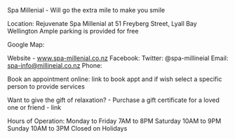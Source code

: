 Spa Millenial - Will go the extra mile to make you smile

Location: Rejuvenate Spa Millenial at 51 Freyberg Street, Lyall Bay Wellington
      Ample parking is provided for free

  Google Map:


  Website - www.spa-millenial.co.nz
  Facebook:
  Twitter: @spa-millineial
  Email: spa-info@millineial.co.nz
  Phone: 

  Book an appointment online:  link to book appt and if wish select a specific person to provide services

  Want to give the gift of relaxation? - Purchase a gift certificate for a loved one or friend - link

Hours of Operation: 
  Monday to Friday 7AM to 8PM
  Saturday 10AM to 9PM
  Sunday 10AM to 3PM
  Closed on Holidays


